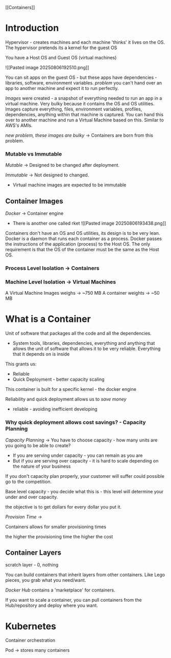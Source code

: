[[Containers]]
# Introduction

Hypervisor - creates machines and each machine 'thinks' it lives on the OS. The hypervisor pretends its a kernel for the guest OS

You have a Host OS and Guest OS (virtual machines)

![[Pasted image 20250806192510.png]]

You can sit apps on the guest OS - but these apps have dependencies - libraries, software, environment variables. *problem* you can't hand over an app to another machine and expect it to run perfectly. 

*Images* were created - a snapshot of everything needed to run an app in a virtual machine. Very bulky because it contains the OS  and OS utilities. Images capture everything, files, environment variables, profiles, dependencies, anything within that machine is captured. You can hand this over to another machine and run a Virtual Machine based on this. Similar to AWS's AMIs. 

*new problem, these images are bulky* -> Containers are born from this problem. 
### Mutable vs Immutable

*Mutable* -> Designed to be changed after deployment. 

*Immutable* -> Not designed to changed.
- Virtual machine images are expected to be immutable

## Container Images

*Docker* -> Container engine 
- There is another one called rket 
![[Pasted image 20250806193438.png]]

Containers don't have an OS and OS utilities, its design is to be very lean. Docker is a daemon that runs each container as a process. Docker passes the instructions of the application (process) to the Host OS. The only requirement is that the OS of the container must be the same as the Host OS. 

### Process Level Isolation -> Containers
### Machine Level Isolation -> Virtual Machines

A Virtual Machine Images weighs -> ~750 MB
A container weights -> ~50 MB

# What is a Container 
Unit of software that packages all the code and all the dependencies. 
- System tools, libraries, dependencies, everything and anything that allows the unit of software that allows it to be very reliable. Everything that it depends on is inside 

This grants us:
- Reliable
- Quick Deployment - better capacity scaling

This container is built for a specific kernel - the docker engine 

Reliability and quick deployment allows us to *save money*
- reliable - avoiding inefficient developing 

### Why quick deployment allows cost savings? - Capacity Planning

*Capacity Planning* -> You have to choose capacity - how many units are you going to be able to create?
- If you are serving under capacity - you can remain as you are 
- But if you are serving over capacity - it is hard to scale depending on the nature of your business 

If you don't capacity plan properly, your customer will suffer could possible go to the competition. 

Base level capacity - you decide what this is - this level will determine your under and over capacity. 

the objective is to get dollars for every dollar you put it. 

*Provision Time* -> 

Containers allows for smaller provisioning times 

the higher the provisioning time the higher the cost 

## Container Layers
scratch layer - 0, nothing

You can build containers that inherit layers from other containers. Like Lego pieces, you grab what you need/want. 

*Docker Hub* contains a 'marketplace' for containers. 

If you want to scale a container, you can pull containers from the Hub/repository and deploy where you want. 

# Kubernetes 
Container orchestration

Pod -> stores many containers 

